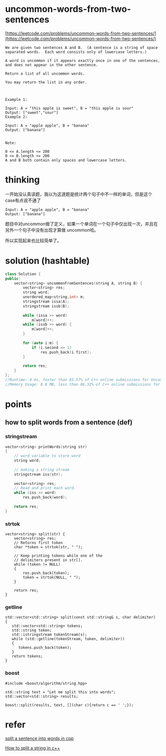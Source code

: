 # uncommon-words-from-two-sentences

[https://leetcode.com/problems/uncommon-words-from-two-sentences/](https://leetcode.com/problems/uncommon-words-from-two-sentences/)

```
We are given two sentences A and B.  (A sentence is a string of space separated words.  Each word consists only of lowercase letters.)

A word is uncommon if it appears exactly once in one of the sentences, and does not appear in the other sentence.

Return a list of all uncommon words. 

You may return the list in any order.

 

Example 1:

Input: A = "this apple is sweet", B = "this apple is sour"
Output: ["sweet","sour"]
Example 2:

Input: A = "apple apple", B = "banana"
Output: ["banana"]
 

Note:

0 <= A.length <= 200
0 <= B.length <= 200
A and B both contain only spaces and lowercase letters.
```

# thinking

一开始没认真读题，我以为这道题是统计两个句子中不一样的单词，但是这个case有点说不通了

```
Input: A = "apple apple", B = "banana"
Output: ["banana"]
```

题目中对uncommon做了定义，如果一个单词在一个句子中仅出现一次，并且在另外一个句子中没有出现才算做 uncommon哈。

所以实现起来也比较简单了。


# solution (hashtable)

```c++
class Solution {
public:
    vector<string> uncommonFromSentences(string A, string B) {
        vector<string> res;
        string word;
        unordered_map<string,int> m;
        stringstream issa(A);
        stringstream issb(B);
        
        while (issa >> word) 
            m[word]++;
        while (issb >> word) {
            m[word]++;
        }
        
        for (auto i:m) {
            if (i.second == 1) 
                res.push_back(i.first);
        }
        
        return res;
    }
};
//Runtime: 4 ms, faster than 85.57% of C++ online submissions for Uncommon Words from Two Sentences.
//Memory Usage: 8.8 MB, less than 86.32% of C++ online submissions for Uncommon Words from Two Sentences.
```


# points

## how to split words from a sentence (def)

### stringstream

```c
vector<string> printWords(string str) 
{ 
    // word variable to store word 
    string word; 
  
    // making a string stream 
    stringstream iss(str); 
  
    vector<string> res;
    // Read and print each word. 
    while (iss >> word) 
        res.push_back(word);
        
    return res;
} 
```

### strtok

```
vector<string> split(str) {
    vector<string> res;
    // Returns first token  
    char *token = strtok(str, " "); 
   
    // Keep printing tokens while one of the 
    // delimiters present in str[]. 
    while (token != NULL) 
    { 
        res.push_back(token);
        token = strtok(NULL, " "); 
    } 

    return res;
}
```

### getline

```
std::vector<std::string> split(const std::string& s, char delimiter)
{
   std::vector<std::string> tokens;
   std::string token;
   std::istringstream tokenStream(s);
   while (std::getline(tokenStream, token, delimiter))
   {
      tokens.push_back(token);
   }
   return tokens;
}
```

### boost

```
#include <boost/algorithm/string.hpp>
 
std::string text = "Let me split this into words";
std::vector<std::string> results;
 
boost::split(results, text, [](char c){return c == ' ';});
```

# refer 

[split a sentence into words in cpp](https://www.geeksforgeeks.org/split-a-sentence-into-words-in-cpp/)

[How to split a string in c++](https://www.fluentcpp.com/2017/04/21/how-to-split-a-string-in-c/)